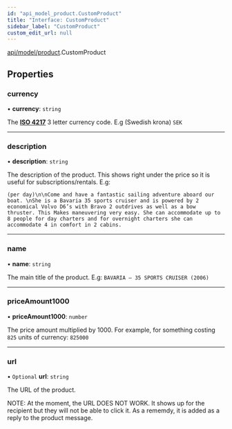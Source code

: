 ```yaml
---
id: "api_model_product.CustomProduct"
title: "Interface: CustomProduct"
sidebar_label: "CustomProduct"
custom_edit_url: null
---
```


[api/model/product](/api/modules/api_model_product.md).CustomProduct

## Properties

### currency

• **currency**: `string`

The [**ISO 4217**](https://en.wikipedia.org/wiki/ISO_4217) 3 letter currency code. E.g (Swedish krona)
`SEK`

___

### description

• **description**: `string`

The description of the product. This shows right under the price so it is useful for subscriptions/rentals. E.g:

`(per day)\n\nCome and have a fantastic sailing adventure aboard our boat. \nShe is a Bavaria 35 sports cruiser and is powered by 2 economical Volvo D6’s with Bravo 2 outdrives as well as a bow thruster. This Makes maneuvering very easy. She can accommodate up to 8 people for day charters and for overnight charters she can accommodate 4 in comfort in 2 cabins.`

___

### name

• **name**: `string`

The main title of the product. E.g:
`BAVARIA — 35 SPORTS CRUISER (2006)`

___

### priceAmount1000

• **priceAmount1000**: `number`

The price amount multiplied by 1000. For example, for something costing `825` units of currency:
`825000`

___

### url

• `Optional` **url**: `string`

The URL of the product.

NOTE: At the moment, the URL DOES NOT WORK. It shows up for the recipient but they will not be able to click it. As a rememdy, it is added as a reply to the product message.
